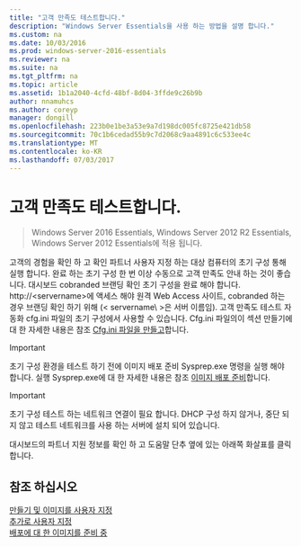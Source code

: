 ```yaml
---
title: "고객 만족도 테스트합니다."
description: "Windows Server Essentials을 사용 하는 방법을 설명 합니다."
ms.custom: na
ms.date: 10/03/2016
ms.prod: windows-server-2016-essentials
ms.reviewer: na
ms.suite: na
ms.tgt_pltfrm: na
ms.topic: article
ms.assetid: 1b1a2040-4cfd-48bf-8d04-3ffde9c26b9b
author: nnamuhcs
ms.author: coreyp
manager: dongill
ms.openlocfilehash: 223b0e1be3a53e9a7d198dc005fc8725e421db58
ms.sourcegitcommit: 70c1b6cedad55b9c7d2068c9aa4891c6c533ee4c
ms.translationtype: MT
ms.contentlocale: ko-KR
ms.lasthandoff: 07/03/2017
---
```

# <a name="testing-the-customer-experience"></a>고객 만족도 테스트합니다.

>Windows Server 2016 Essentials, Windows Server 2012 R2 Essentials, Windows Server 2012 Essentials에 적용 됩니다.

고객의 경험을 확인 하 고 확인 파트너 사용자 지정 하는 대상 컴퓨터의 초기 구성 통해 실행 합니다. 완료 하는 초기 구성 한 번 이상 수동으로 고객 만족도 안내 하는 것이 좋습니다. 대시보드 cobranded 브랜딩 확인 초기 구성을 완료 해야 합니다. http://<servername\>에 액세스 해야 원격 Web Access 사이트, cobranded 하는 경우 브랜딩 확인 하기 위해 (< servername\ >은 서버 이름임). 고객 만족도 테스트 자동화 cfg.ini 파일의 초기 구성에서 사용할 수 있습니다. Cfg.ini 파일의이 섹션 만들기에 대 한 자세한 내용은 참조 [Cfg.ini 파일을 만들고](Create-the-Cfg.ini-File.md)합니다.  
  
> [!IMPORTANT]
>  초기 구성 환경을 테스트 하기 전에 이미지 배포 준비 Sysprep.exe 명령을 실행 해야 합니다. 실행 Sysprep.exe에 대 한 자세한 내용은 참조 [이미지 배포 준비](Preparing-the-Image-for-Deployment.md)합니다.  
  
> [!IMPORTANT]
>  초기 구성 테스트 하는 네트워크 연결이 필요 합니다. DHCP 구성 하지 않거나, 중단 되지 않고 테스트 네트워크를 사용 하는 서버에 설치 되어 있습니다.  
  
 대시보드의 파트너 지원 정보를 확인 하 고 도움말 단추 옆에 있는 아래쪽 화살표를 클릭 합니다.  
  
## <a name="see-also"></a>참조 하십시오  
 [만들기 및 이미지를 사용자 지정](Creating-and-Customizing-the-Image.md)   
 [추가로 사용자 지정](Additional-Customizations.md)   
 [배포에 대 한 이미지를 준비 중](Preparing-the-Image-for-Deployment.md)